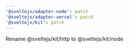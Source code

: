 ```yaml
---
'@sveltejs/adapter-node': patch
'@sveltejs/adapter-vercel': patch
'@sveltejs/kit': patch
---
```


Rename @sveltejs/kit/http to @sveltejs/kit/node
